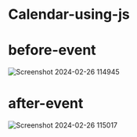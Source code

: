 # Calendar-using-js

# before-event
![Screenshot 2024-02-26 114945](https://github.com/ArchProtios/Calendar/assets/99127122/d653557a-ca43-43a3-b3b0-53d6981de3ff)

# after-event
![Screenshot 2024-02-26 115017](https://github.com/ArchProtios/Calendar/assets/99127122/c75cbf36-db51-4495-89a3-f03f9c61ecb0)
